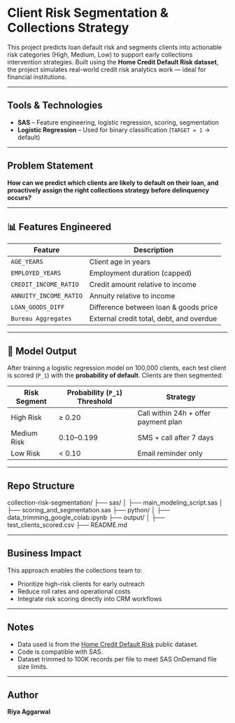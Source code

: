 # Client Risk Segmentation & Collections Strategy

This project predicts loan default risk and segments clients into actionable risk categories (High, Medium, Low) to support early collections intervention strategies. Built using the **Home Credit Default Risk dataset**, the project simulates real-world credit risk analytics work — ideal for financial institutions.

---

## Tools & Technologies

- **SAS** – Feature engineering, logistic regression, scoring, segmentation
- **Logistic Regression** – Used for binary classification (`TARGET = 1` → default)

---

## Problem Statement

**How can we predict which clients are likely to default on their loan, and proactively assign the right collections strategy before delinquency occurs?**

---

## 📊 Features Engineered

| Feature                  | Description |
|--------------------------|-------------|
| `AGE_YEARS`              | Client age in years |
| `EMPLOYED_YEARS`         | Employment duration (capped) |
| `CREDIT_INCOME_RATIO`    | Credit amount relative to income |
| `ANNUITY_INCOME_RATIO`   | Annuity relative to income |
| `LOAN_GOODS_DIFF`        | Difference between loan & goods price |
| `Bureau Aggregates`      | External credit total, debt, and overdue |

---

## 🎯 Model Output

After training a logistic regression model on 100,000 clients, each test client is scored (`P_1`) with the **probability of default**. Clients are then segmented:

| Risk Segment | Probability (`P_1`) Threshold | Strategy |
|--------------|-------------------------------|----------|
| High Risk    | ≥ 0.20                        | Call within 24h + offer payment plan |
| Medium Risk  | 0.10–0.199                    | SMS + call after 7 days |
| Low Risk     | < 0.10                        | Email reminder only |

---

## Repo Structure

collection-risk-segmentation/ ├── sas/ │ ├── main_modeling_script.sas │ ├── scoring_and_segmentation.sas ├── python/ │ ├── data_trimming_google_colab.ipynb ├── output/ │ ├── test_clients_scored.csv ├── README.md

---

## Business Impact

This approach enables the collections team to:
- Prioritize high-risk clients for early outreach
- Reduce roll rates and operational costs
- Integrate risk scoring directly into CRM workflows

---

## Notes

- Data used is from the [Home Credit Default Risk](https://www.kaggle.com/competitions/home-credit-default-risk) public dataset.
- Code is compatible with SAS.
- Dataset trimmed to 100K records per file to meet SAS OnDemand file size limits.

---

## Author

**Riya Aggarwal** 

